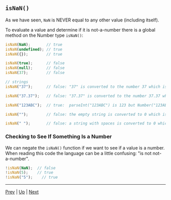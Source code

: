 ## `isNaN()`
As we have seen, `NaN` is NEVER equal to any other value (including itself).

To evaluate a value and determine if it is not-a-number there is a global method on the Number type `isNaN()`:

```javascript
isNaN(NaN);       // true
isNaN(undefined); // true
isNaN({});        // true

isNaN(true);      // false
isNaN(null);      // false
isNaN(37);        // false

// strings
isNaN("37");      // false: "37" is converted to the number 37 which is not NaN

isNaN("37.37");   // false: "37.37" is converted to the number 37.37 which is not NaN

isNaN("123ABC");  // true:  parseInt("123ABC") is 123 but Number("123ABC") is NaN

isNaN("");        // false: the empty string is converted to 0 which is not NaN

isNaN(" ");       // false: a string with spaces is converted to 0 which is not NaN
```

### Checking to See If Something Is a Number
We can negate the `isNaN()` function if we want to see if a value is a number. When reading this code the language can be a little confusing: "is not not-a-number".

```javascript
!isNaN(NaN);  // false
!isNaN(5);    // true
!isNaN("5");    // true
```

<hr>

[Prev](identityVSequality.md) | [Up](README.md) | [Next](labs.md)

